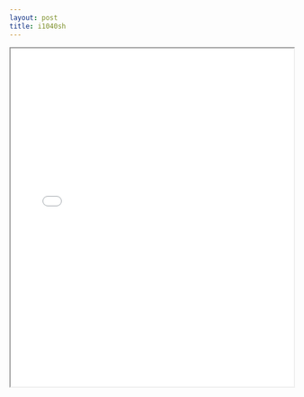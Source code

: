 ```yaml
---
layout: post
title: i1040sh
---
```


<div class="pdf-container">
<iframe src="/ea/assets/pdfs/pub.n.ins/i1040sh.pdf" height="600" width="100%" allowFullScreen="true"></iframe>
</div>

